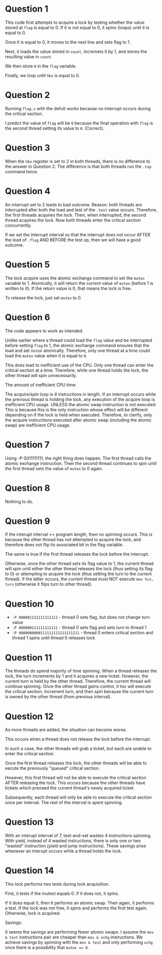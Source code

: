 # Question 1

This code first attempts to acquire a lock by testing whether the value stored at `flag` is equal to 0. If it is not equal to 0, it spins (loops) until it is equal to 0.

Once it is equal to 0, it moves to the next line and sets flag to 1.

Next, it loads the value stored in `count`, incremets it by 1, and stores the resulting value in `count`.

We then store `0` in the `flag` variable.

Finally, we loop until `%bx` is equal to 0.

# Question 2

Running `flag.s` with the defult works because no interrupt occurs during the critical section.

I predict the value of `flag` will be `0` because the final operation with `flag` is the second thread setting its value to `0`. (Correct).

# Question 3

When the `%bx` register is set to 2 in both threads, there is no difference to the answer in Question 2. The difference is that both threads run the `.top` command twice.

# Question 4

An interrupt set to 2 leads to bad outcome. Reason: both threads are interrupted after both the load and test of the `.test` value occurs. Therefore, the first threads acquires the lock. Then, when interrupted, the second thread acquires the lock. Now both threads enter the critical section concurrently.

If we set the interrupt interval so that the interrupt does not occur AFTER the load of `.flag` AND BEFORE the test op, then we will have a good outcome.

# Question 5

The lock acquire uses the atomic exchange command to set the `mutex` variable to 1. Atomically, it will return the current value of `mutex` (before 1 is written to it). If the return value is 0, that means the lock is free.

To release the lock, just set `mutex` to 0.

# Question 6

The code appears to work as intended.

Unlike earlier where a thread could load the `flag` value and be interrupted before setting `flag` to 1, the atomic exchange command ensures that the load and set occur atomically. Therefore, only one thread at a time could load the `mutex` value when it is equal to `0`.

This does lead to inefficient use of the CPU. Only one thread can enter the critical section at a time. Therefore, while one thread holds the lock, the other thread will spin unnecessarily.

The amount of inefficient CPU time:

The acquire/spin loop is 4 instructions in length. If an interrupt occurs while the previous thread is holding the lock, any execution of the acquire loop is inefficient CPU usage. UNLESS the atomic swap instruction is not executed. This is because this is the only instruction whose effect will be different depending on if the lock is held when executed. Therefore, to clarify, only the acquire instructions executed after atomic swap (including the atomic swap) are inefficient CPU usage.

# Question 7

Using -P 0011111111, the right thing does happen. The first thread calls the atomic exchange instruction. Then the second thread continues to spin until the first thread sets the value of `mutex` to 0 again.

# Question 8

Nothing to do.

# Question 9

If the interupt interval >= program length, then no spinning occurs. This is because the other thread has not attempted to acquire the lock, and therefore does not flip its associated bit in the flag variable.

The same is true if the first thread releases the lock before the interrupt.

Otherwise, once the other thread sets its flag value to 1, the current thread will spin until either the other thread releases the lock (thus setting its flag to 0) or attempting to acquire the lock (thus setting the turn to the current thread). If the latter occurs, the current thread must NOT execute `mov %cx, turn` (otherwise it flips turn to other thread).

# Question 10

- `-P 000001111111111111` - thread 0 sets flag, but does not change turn value
- `-P 000000111111111111` - thread 0 sets flag and sets turn to thread 1
- `-P 0000000000111111111111111111` - thread 0 enters critical section and thread 1 spins until thread 0 releases lock

# Question 11

The threads do spend majority of time spinning. When a thread releases the lock, the turn increments by 1 and it acquires a new ticket. However, the current turn is held by the other thread. Therefore, the current thread will continue spinning. Once the other thread gains control, it too will execute the critical section, increment turn, and then spin because the current turn is owned by the other thread (from previous interval).

# Question 12

As more threads are added, the situation can become worse.

This occurs when a thread does not release the lock before the interrupt.

In such a case, the other threads will grab a ticket, but each are unable to enter the critical section.

Once the first thread releases the lock, the other threads will be able to eecute the previously "queued" critical section.

However, this first thread will not be able to execute the critical section AFTER releasing the lock. This occurs because the other threads have tickets which preceed the current thread's newly acquired ticket.

Subsequently, each thread will only be able to execute the critical section once per interval. The rest of the interval is spent spinning.

# Question 13

With an interupt interval of 7, test-and-set wastes 4 instructions spinning. With yield, instead of 4 wasted instructions, there is only one or two "wasted" instruction (yield and jump instructions). These savings arise whenever an interupt occurs while a thread holds the lock.

# Question 14

This lock performs two tests during lock acquisition.

First, it tests if the mutext equals 0. If it does not, it spins.

If it does equal 0, then it performs an atomic swap. Then again, it performs a test. If the lock was not free, it spins and performs the first test again. Otherwise, lock is acquired.

Savings:

It seems the savings are performing fewer atomic swaps. I assume the `mov & test` instructions pair are cheaper than `mov & xchg` instructions. We achieve savings by spinning with the `mov & test` and only performing `xchg` once there is a possibility that `mutex == 0`.
